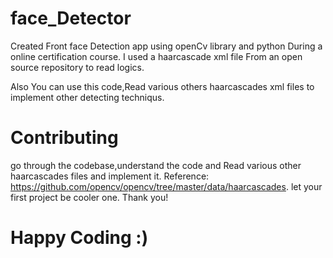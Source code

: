 # face_Detector


Created Front face Detection app using openCv library and python During a online certification course. 
I used a haarcascade xml file From an open source repository to read logics.  

Also You can use this code,Read various others haarcascades xml files to implement other detecting techniqus.
# Contributing 
go through the codebase,understand the code and Read various other haarcascades files and implement it. 
Reference:
https://github.com/opencv/opencv/tree/master/data/haarcascades. let your first project be cooler one.
Thank you!
# Happy Coding :)
